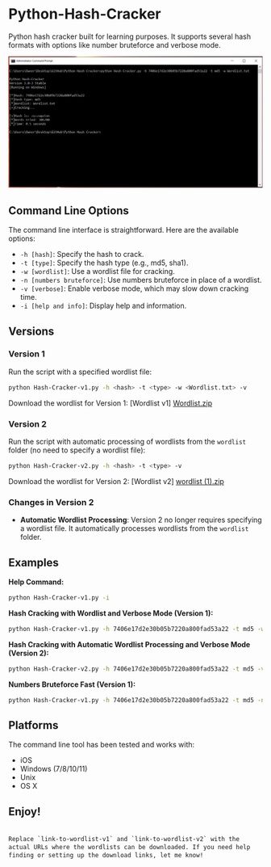 
# Python-Hash-Cracker

Python hash cracker built for learning purposes. It supports several hash formats with options like number bruteforce and verbose mode.

![Alt text](img2.JPG?raw=true "Screenshot")

## Command Line Options

The command line interface is straightforward. Here are the available options:

- `-h [hash]`: Specify the hash to crack.
- `-t [type]`: Specify the hash type (e.g., md5, sha1).
- `-w [wordlist]`: Use a wordlist file for cracking.
- `-n [numbers bruteforce]`: Use numbers bruteforce in place of a wordlist.
- `-v [verbose]`: Enable verbose mode, which may slow down cracking time.
- `-i [help and info]`: Display help and information.

## Versions

### Version 1

Run the script with a specified wordlist file:
```bash
python Hash-Cracker-v1.py -h <hash> -t <type> -w <Wordlist.txt> -v
```

Download the wordlist for Version 1: [Wordlist v1] [Wordlist.zip](https://prtcollege-my.sharepoint.com/:u:/g/personal/6329030161_prtc_ac_th/EbBN6QpqV5dPlAhVL5GXD7wB0IQmXfv8_AlXVqmkUYVPzw?e=4ervZZ)

### Version 2

Run the script with automatic processing of wordlists from the `wordlist` folder (no need to specify a wordlist file):
```bash
python Hash-Cracker-v2.py -h <hash> -t <type> -v
```

Download the wordlist for Version 2: [Wordlist v2] [wordlist (1).zip](https://prtcollege-my.sharepoint.com/:u:/g/personal/6329030161_prtc_ac_th/Ec9_75lr-vpFvBNq2yNds2sBgTBbfICYY5mmz7n_kiZQFw?e=tQaHv0)

### Changes in Version 2

- **Automatic Wordlist Processing**: Version 2 no longer requires specifying a wordlist file. It automatically processes wordlists from the `wordlist` folder.

## Examples

**Help Command:**
```bash
python Hash-Cracker-v1.py -i
```

**Hash Cracking with Wordlist and Verbose Mode (Version 1):**
```bash
python Hash-Cracker-v1.py -h 7406e17d2e30b05b7220a800fad53a22 -t md5 -w Wordlist.txt -v
```

**Hash Cracking with Automatic Wordlist Processing and Verbose Mode (Version 2):**
```bash
python Hash-Cracker-v2.py -h 7406e17d2e30b05b7220a800fad53a22 -t md5 -v
```

**Numbers Bruteforce Fast (Version 1):**
```bash
python Hash-Cracker-v1.py -h 7406e17d2e30b05b7220a800fad53a22 -t md5 -n
```

## Platforms

The command line tool has been tested and works with:
- iOS
- Windows (7/8/10/11)
- Unix
- OS X

## Enjoy!
```

Replace `link-to-wordlist-v1` and `link-to-wordlist-v2` with the actual URLs where the wordlists can be downloaded. If you need help finding or setting up the download links, let me know!
